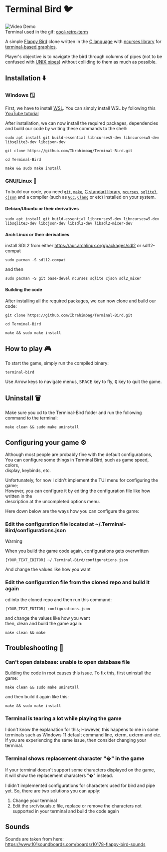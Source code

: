 # Terminal Bird 🐦

![Video Demo](demo.gif) \
Terminal used in the gif: [cool-retro-term](https://github.com/Swordfish90/cool-retro-term)

A simple [Flappy Bird](https://en.wikipedia.org/wiki/Flappy_Bird) clone written in the [C language](https://en.wikipedia.org/wiki/C_(programming_language)) with [ncurses library](https://en.wikipedia.org/wiki/Ncurses) for [terminal-based graphics](https://en.wikipedia.org/wiki/Text-based_user_interface).

Player's objective is to navigate the bird through columns of pipes (not to be confused with [UNIX pipes](https://en.wikipedia.org/wiki/Pipeline_(Unix))) without colliding to them as much as possible.

## Installation ⬇️

### Windows 🪟

First, we have to install [WSL](https://learn.microsoft.com/en-us/windows/wsl/about). You can simply install WSL by following this [YouTube tutorial](https://www.youtube.com/watch?v=wjbbl0TTMeo&t=416s)

After installation, we can now install the required packages, dependencies and build our code by writing these commands to the shell:

```console
sudo apt install git build-essential libncurses5-dev libncursesw5-dev libsqlite3-dev libcjson-dev

git clone https://github.com/Ibrahimbag/Terminal-Bird.git

cd Terminal-Bird

make && sudo make install
```

### GNU/Linux 🐧

To build our code, you need [`git`](https://git-scm.com/), [`make`](https://www.gnu.org/software/make/), [C standart library](https://en.wikipedia.org/wiki/C_standard_library), [`ncurses`](https://invisible-island.net/ncurses/), [`sqlite3`](https://www.sqlite.org/), [`cjson`](https://github.com/DaveGamble/cJSON) and a compiler (such as [`GCC`](https://gcc.gnu.org/), [`Clang`](https://clang.llvm.org/) or etc) installed on your system.

#### Debian/Ubuntu or their derivatives

```console
sudo apt install git build-essential libncurses5-dev libncursesw5-dev libsqlite3-dev libcjson-dev libsdl2-dev libsdl2-mixer-dev
```

#### Arch Linux or their derivatives

install SDL2 from either <https://aur.archlinux.org/packages/sdl2> or sdl12-compat

```console
sudo pacman -S sdl12-compat
```

and then

```console
sudo pacman -S git base-devel ncurses sqlite cjson sdl2_mixer
```

#### Building the code

After installing all the required packages, we can now clone and build our code:

```console
git clone https://github.com/Ibrahimbag/Terminal-Bird.git

cd Terminal-Bird

make && sudo make install
```

## How to play 🎮

To start the game, simply run the compiled binary:

```console
terminal-bird
```

Use Arrow keys to navigate menus,
<kbd>SPACE</kbd> key to fly,
<kbd>Q</kbd> key to quit the game.

## Uninstall 🗑️

Make sure you cd to the Terminal-Bird folder and run the following command to the terminal:

```console
make clean && sudo make uninstall
```

## Configuring your game ⚙️

Although most people are probably fine with the default configurations, \
You can configure some things in Terminal Bird, such as game speed, colors, \
display, keybinds, etc.

Unfortunately, for now I didn't implement the TUI menu for configuring the game; \
However, you can configure it by editing the configuration file like how written in the \
description at the uncompleted options menu.

Here down below are the ways how you can configure the game:

### Edit the configuration file located at ~/.Terminal-Bird/configurations.json

> [!WARNING]
> When you build the game code again, configurations gets overwritten

```console
[YOUR_TEXT_EDITOR] ~/.Terminal-Bird/configurations.json
```

And change the values like how you want

### Edit the configuration file from the cloned repo and build it again

cd into the cloned repo and then run this command:

``` console
[YOUR_TEXT_EDITOR] configurations.json
```

and change the values like how you want \
then, clean and build the game again:

``` console
make clean && make
```

## Troubleshooting 🔧

### Can't open database: unable to open database file

Building the code in root causes this issue.
To fix this, first uninstall the game:

```console
make clean && sudo make uninstall
```

and then build it again like this:

```console
make && sudo make install
```

### Terminal is tearing a lot while playing the game

I don't know the explanation for this; However, this happens to me in some terminals such as Windows 11 default command line, xterm, uxterm and etc. \
If you are experiencing the same issue, then consider changing your terminal.

### Terminal shows replacement character "�" in the game

If your terminal doesn't support some characters displayed on the game,\
it will show the replacement characters "�" instead.

I didn't implemented configurations for characters used for bird and pipe yet.
So, there are two solutions you can apply:

1. Change your terminal
2. Edit the src/visuals.c file, replace or remove the characters not supported in your terminal and build the code again

## Sounds

Sounds are taken from here: <https://www.101soundboards.com/boards/10178-flappy-bird-sounds>
